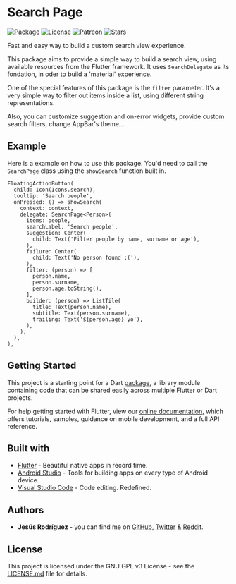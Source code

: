 # Search Page

[![Package](https://img.shields.io/pub/v/search_page.svg?style=for-the-badge)](https://pub.dartlang.org/packages/search_page)
[![License](https://img.shields.io/github/license/jesusrp98/search_page.svg?style=for-the-badge)](https://www.gnu.org/licenses/gpl-3.0.en.html)
[![Patreon](https://img.shields.io/badge/Support-Patreon-orange.svg?style=for-the-badge)](https://www.patreon.com/jesusrp98)
[![Stars](https://img.shields.io/github/stars/jesusrp98/search_page.svg?style=for-the-badge)](https://github.com/jesusrp98/search_page/stargazers)

Fast and easy way to build a custom search view experience.

This package aims to provide a simple way to build a search view, using available resources from the Flutter framework. It uses `SearchDelegate` as its fondation, in oder to build a 'material'
experience.

One of the special features of this package is the `filter` parameter. It's a very simple way to filter out items inside a list, using different string representations.

Also, you can customize suggestion and on-error widgets, provide custom search filters, change AppBar's theme...

## Example

Here is a example on how to use this package. You'd need to call the `SearchPage` class using the `showSearch` function built in.

```
FloatingActionButton(
  child: Icon(Icons.search),
  tooltip: 'Search people',
  onPressed: () => showSearch(
    context: context,
    delegate: SearchPage<Person>(
      items: people,
      searchLabel: 'Search people',
      suggestion: Center(
        child: Text('Filter people by name, surname or age'),
      ),
      failure: Center(
        child: Text('No person found :('),
      ),
      filter: (person) => [
        person.name,
        person.surname,
        person.age.toString(),
      ],
      builder: (person) => ListTile(
        title: Text(person.name),
        subtitle: Text(person.surname),
        trailing: Text('${person.age} yo'),
      ),
    ),
  ),
),
```

## Getting Started

This project is a starting point for a Dart [package](https://flutter.io/developing-packages/), a library module containing code that can be shared easily across multiple Flutter or Dart projects.

For help getting started with Flutter, view our [online documentation](https://flutter.io/docs), which offers tutorials, samples, guidance on mobile development, and a full API reference.

## Built with

- [Flutter](https://flutter.dev/) - Beautiful native apps in record time.
- [Android Studio](https://developer.android.com/studio/index.html/) - Tools for building apps on every type of Android device.
- [Visual Studio Code](https://code.visualstudio.com/) - Code editing. Redefined.

## Authors

- **Jesús Rodríguez** - you can find me on [GitHub](https://github.com/jesusrp98), [Twitter](https://twitter.com/jesusrp98) & [Reddit](https://www.reddit.com/user/jesusrp98).

## License

This project is licensed under the GNU GPL v3 License - see the [LICENSE.md](LICENSE.md) file for details.
